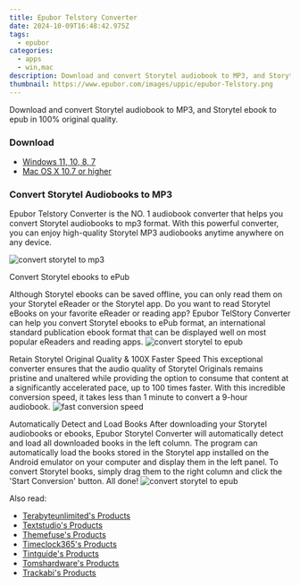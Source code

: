```yaml
---
title: Epubor Telstory Converter
date: 2024-10-09T16:48:42.975Z
tags: 
  - epubor
categories: 
  - apps
  - win,mac
description: Download and convert Storytel audiobook to MP3, and Storytel ebook to epub in 100% original quality.
thumbnail: https://www.epubor.com/images/uppic/epubor-Telstory.png
---
```


Download and convert Storytel audiobook to MP3, and Storytel ebook to epub in 100% original quality.

### Download

- [Windows 11, 10, 8, 7](https://secure.2checkout.com/order/checkout.php?QTY=1&AFFILIATE=108875&CART=1&CARD=2&DESIGN_TYPE=2&CURRENCY=USD&ORDERSTYLE=nLWooJa5iLg=&PAY_TYPE=PAYPAL&PRODS=42457695&OPTIONS42457695=LicenseALife)
- [Mac OS X 10.7 or higher](https://secure.2checkout.com/order/checkout.php?QTY=1&AFFILIATE=108875&CART=1&CARD=2&DESIGN_TYPE=2&CURRENCY=USD&ORDERSTYLE=nLWooJa5iLg=&PAY_TYPE=PAYPAL&PRODS=42457735&OPTIONS42457735=LicenseALife)

### Convert Storytel Audiobooks to MP3

Epubor Telstory Converter is the NO. 1 audiobook converter that helps you convert Storytel audiobooks to mp3 format. With this powerful converter, you can enjoy high-quality Storytel MP3 audiobooks anytime anywhere on any device.

![convert storytel to mp3](https://www.epubor.com/images/uppic/telstory-main-interface-banner1.png)

Convert Storytel ebooks to ePub  

Although Storytel ebooks can be saved offline, you can only read them on your Storytel eReader or the Storytel app. Do you want to read Storytel eBooks on your favorite eReader or reading app? Epubor TelStory Converter can help you convert Storytel ebooks to ePub format, an international standard publication ebook format that can be displayed well on most popular eReaders and reading apps. ![convert storytel to epub](https://www.epubor.com/images/uppic/storytel-ebooks-to-epub.png)

Retain Storytel Original Quality & 100X Faster Speed This exceptional converter ensures that the audio quality of Storytel Originals remains pristine and unaltered while providing the option to consume that content at a significantly accelerated pace, up to 100 times faster. With this incredible conversion speed, it takes less than 1 minute to convert a 9-hour audiobook. ![fast conversion speed](https://www.epubor.com/images/uppic/fast-downloading-speed-storytel.png)

Automatically Detect and Load Books After downloading your Storytel audiobooks or ebooks, Epubor Storytel Converter will automatically detect and load all downloaded books in the left column. The program can automatically load the books stored in the Storytel app installed on the Android emulator on your computer and display them in the left panel. To convert Storytel books, simply drag them to the right column and click the 'Start Conversion' button. All done! ![convert storytel to epub](https://www.epubor.com/images/uppic/batch-convert-storytel.png)

<ins class="adsbygoogle"
      style="display:block"
      data-ad-client="ca-pub-7571918770474297"
      data-ad-slot="8358498916"
      data-ad-format="auto"
      data-full-width-responsive="true"></ins>

<span class="atpl-alsoreadstyle">Also read:</span>
<div><ul>
<li><a href="https://tools.techidaily.com/terabyteunlimited/products/"><u>Terabyteunlimited's Products</u></a></li>
<li><a href="https://tools.techidaily.com/textstudio/products/"><u>Textstudio's Products</u></a></li>
<li><a href="https://tools.techidaily.com/themefuse/products/"><u>Themefuse's Products</u></a></li>
<li><a href="https://tools.techidaily.com/timeclock365/products/"><u>Timeclock365's Products</u></a></li>
<li><a href="https://tools.techidaily.com/tintguide/products/"><u>Tintguide's Products</u></a></li>
<li><a href="https://tools.techidaily.com/tomshardware/products/"><u>Tomshardware's Products</u></a></li>
<li><a href="https://tools.techidaily.com/trackabi/products/"><u>Trackabi's Products</u></a></li>
</ul></div>


